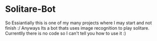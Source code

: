 # Solitare-Bot

So Essiantially this is one of my many projects where I may start and not finish :/
Anyways Its a bot thats uses image recognition to play solitare. Currentlly there is no code so I can't tell you how to use it :)
